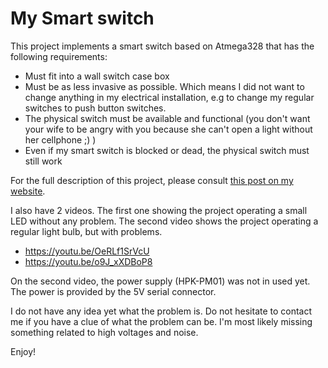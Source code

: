 # My Smart switch
This project implements a smart switch based on Atmega328 that has the following requirements:

- Must fit into a wall switch case box
- Must be as less invasive as possible. Which means I did not want to change anything in my electrical installation, e.g to change my regular switches to push button switches.
- The physical switch must be available and functional (you don't want your wife to be angry with you because she can't open a light without her cellphone ;) )
- Even if my smart switch is blocked or dead, the physical switch must still work

For the full description of this project, please consult [this post on my website](https://www.laurentcarlier.com/2018/04/My-smart-switch-project.html).

I also have 2 videos. The first one showing the project operating a small LED without any problem. The second video shows the
project operating a regular light bulb, but with problems.

- https://youtu.be/OeRLf1SrVcU
- https://youtu.be/o9J_xXDBoP8

On the second video, the power supply (HPK-PM01) was not in used yet. The power is provided by the 5V serial connector.

I do not have any idea yet what the problem is. Do not hesitate to contact me if you have a clue of what the problem can be. I'm most likely missing something related to high voltages and noise.

Enjoy!
